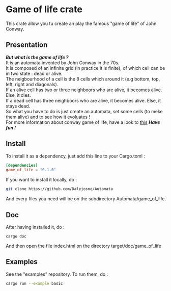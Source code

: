 # Game of life crate

This crate allow you tu create an play the famous "game of life" of John Conway.
## Presentation
***But what is the game of life ?***\
It is an automata invented by John Conway in the 70s.\
It is composed of an infinite grid (in practice it is finite), of which cell can be in two state : dead or alive.\
The neigbourhood of a cell is the 8 cells which around it (e.g bottom, top, left, right and diagonals).\
If an alive cell has two or three neighboors who are alive, it becomes alive. Else, it dies.\
If a dead cell has three neighboors who are alive, it becomes alive. Else, it stays dead.\
So what you have to do is just create an automata, set some cells (to meke them alive) and to see how it evoluates !\
For more information about conway game of life, have a look to [this](https://www.conwaylife.com)
***Have fun !***

## Install
To install it as a dependency, just add this line to your Cargo.toml :
```toml
[dependencies]
game_of_life = "0.1.0"
```
If you want to install it locally, do :
```sh
git clone https://github.com/Dalejosne/Automata
```
And every files you need will be on the subdirectory Automata/game_of_life.

## Doc
After having installed it, do :
```
cargo doc
```
And then open the file index.html on the directory target/doc/game_of_life

## Examples

See the "examples" repository. To run them, do :
```sh
cargo run --example basic
```
